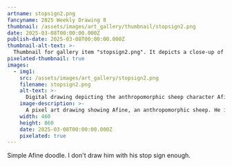 ```yaml
---
artname: stopsign2.png
fancyname: 2025 Weekly Drawing 8
thumbnail: /assets/images/art_gallery/thumbnail/stopsign2.png
date: 2025-03-08T00:00:00.000Z
publish-date: 2025-03-08T00:00:00.000Z
thumbnail-alt-text: >-
  Thumbnail for gallery item "stopsign2.png". It depicts a close-up of an anthropomorphic sheep.
pixelated-thumbnail: true
images:
  - img1:
    src: /assets/images/art_gallery/stopsign2.png
    filename: stopsign2.png
    alt-text: >-
      Digital drawing depicting the anthropomorphic sheep character Afine posing with a street sign.
    image-description: >-
      A pixel art drawing showing Afine, an anthropomorphic sheep. He is standing upright and facing the viewer head on, wearing a blue dress with a dark blue leotard underneath. In his left hand he holds a street sign which has been removed from the ground. The street sign is quite a bit taller than him and has a thin grey pole and a red triangular head. His other hand is at his hip and raised up slightly. He has grey hair and baby blue wool for hair, with wool of the same colour around his ankles. The background is a purple-pink cloudy pattern.
    width: 460
    height: 860
    date: 2025-03-08T00:00:00.000Z
    pixelated: true
---
```

<p>
	Simple Afine doodle. I don't draw him with his stop sign enough.
</p>
